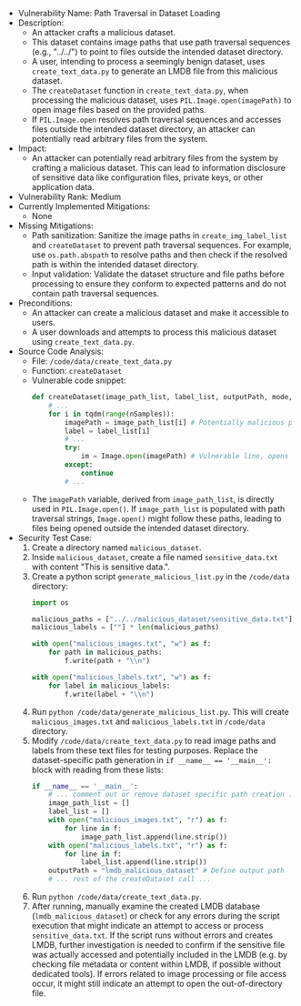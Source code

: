 - Vulnerability Name: Path Traversal in Dataset Loading
- Description:
    - An attacker crafts a malicious dataset.
    - This dataset contains image paths that use path traversal sequences (e.g., "../../") to point to files outside the intended dataset directory.
    - A user, intending to process a seemingly benign dataset, uses `create_text_data.py` to generate an LMDB file from this malicious dataset.
    - The `createDataset` function in `create_text_data.py`, when processing the malicious dataset, uses `PIL.Image.open(imagePath)` to open image files based on the provided paths.
    - If `PIL.Image.open` resolves path traversal sequences and accesses files outside the intended dataset directory, an attacker can potentially read arbitrary files from the system.
- Impact:
    - An attacker can potentially read arbitrary files from the system by crafting a malicious dataset. This can lead to information disclosure of sensitive data like configuration files, private keys, or other application data.
- Vulnerability Rank: Medium
- Currently Implemented Mitigations:
    - None
- Missing Mitigations:
    - Path sanitization: Sanitize the image paths in `create_img_label_list` and `createDataset` to prevent path traversal sequences. For example, use `os.path.abspath` to resolve paths and then check if the resolved path is within the intended dataset directory.
    - Input validation: Validate the dataset structure and file paths before processing to ensure they conform to expected patterns and do not contain path traversal sequences.
- Preconditions:
    - An attacker can create a malicious dataset and make it accessible to users.
    - A user downloads and attempts to process this malicious dataset using `create_text_data.py`.
- Source Code Analysis:
    - File: `/code/data/create_text_data.py`
    - Function: `createDataset`
    - Vulnerable code snippet:
      ```python
      def createDataset(image_path_list, label_list, outputPath, mode, author_id, remove_punc, resize, imgH, init_gap, h_gap, charminW, charmaxW, discard_wide, discard_narr, labeled):
          # ...
          for i in tqdm(range(nSamples)):
              imagePath = image_path_list[i] # Potentially malicious path from dataset
              label = label_list[i]
              # ...
              try:
                  im = Image.open(imagePath) # Vulnerable line, opens file based on potentially malicious path
              except:
                  continue
              # ...
      ```
    - The `imagePath` variable, derived from `image_path_list`, is directly used in `PIL.Image.open()`. If `image_path_list` is populated with path traversal strings, `Image.open()` might follow these paths, leading to files being opened outside the intended dataset directory.
- Security Test Case:
    1. Create a directory named `malicious_dataset`.
    2. Inside `malicious_dataset`, create a file named `sensitive_data.txt` with content "This is sensitive data.".
    3. Create a python script `generate_malicious_list.py` in the `/code/data` directory:
       ```python
       import os

       malicious_paths = ["../../malicious_dataset/sensitive_data.txt"]
       malicious_labels = [""] * len(malicious_paths)

       with open("malicious_images.txt", "w") as f:
           for path in malicious_paths:
               f.write(path + "\\n")

       with open("malicious_labels.txt", "w") as f:
           for label in malicious_labels:
               f.write(label + "\\n")
       ```
    4. Run `python /code/data/generate_malicious_list.py`. This will create `malicious_images.txt` and `malicious_labels.txt` in `/code/data` directory.
    5. Modify `/code/data/create_text_data.py` to read image paths and labels from these text files for testing purposes.  Replace the dataset-specific path generation in `if __name__ == '__main__':` block with reading from these lists:
       ```python
       if __name__ == '__main__':
           # ... comment out or remove dataset specific path creation ...
           image_path_list = []
           label_list = []
           with open("malicious_images.txt", "r") as f:
               for line in f:
                   image_path_list.append(line.strip())
           with open("malicious_labels.txt", "r") as f:
               for line in f:
                   label_list.append(line.strip())
           outputPath = "lmdb_malicious_dataset" # Define output path
           # ... rest of the createDataset call ...
       ```
    6. Run `python /code/data/create_text_data.py`.
    7. After running, manually examine the created LMDB database (`lmdb_malicious_dataset`) or check for any errors during the script execution that might indicate an attempt to access or process `sensitive_data.txt`. If the script runs without errors and creates LMDB, further investigation is needed to confirm if the sensitive file was actually accessed and potentially included in the LMDB (e.g. by checking file metadata or content within LMDB, if possible without dedicated tools). If errors related to image processing or file access occur, it might still indicate an attempt to open the out-of-directory file.